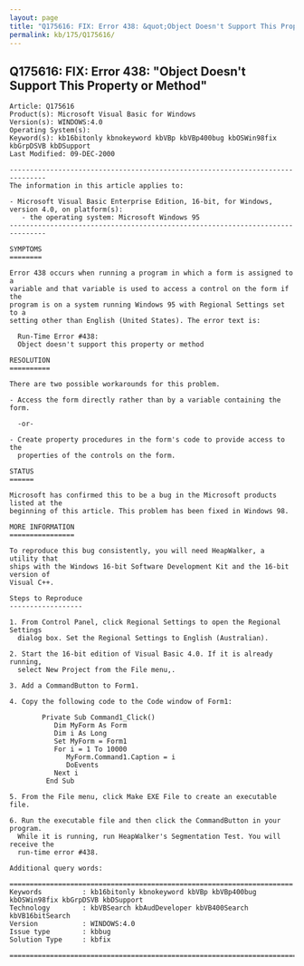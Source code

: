 ```yaml
---
layout: page
title: "Q175616: FIX: Error 438: &quot;Object Doesn't Support This Property or Method&quot;"
permalink: kb/175/Q175616/
---
```


## Q175616: FIX: Error 438: &quot;Object Doesn't Support This Property or Method&quot;

	Article: Q175616
	Product(s): Microsoft Visual Basic for Windows
	Version(s): WINDOWS:4.0
	Operating System(s): 
	Keyword(s): kb16bitonly kbnokeyword kbVBp kbVBp400bug kbOSWin98fix kbGrpDSVB kbDSupport
	Last Modified: 09-DEC-2000
	
	-------------------------------------------------------------------------------
	The information in this article applies to:
	
	- Microsoft Visual Basic Enterprise Edition, 16-bit, for Windows, version 4.0, on platform(s):
	   - the operating system: Microsoft Windows 95 
	-------------------------------------------------------------------------------
	
	SYMPTOMS
	========
	
	Error 438 occurs when running a program in which a form is assigned to a
	variable and that variable is used to access a control on the form if the
	program is on a system running Windows 95 with Regional Settings set to a
	setting other than English (United States). The error text is:
	
	  Run-Time Error #438:
	  Object doesn't support this property or method
	
	RESOLUTION
	==========
	
	There are two possible workarounds for this problem.
	
	- Access the form directly rather than by a variable containing the form.
	
	  -or-
	
	- Create property procedures in the form's code to provide access to the
	  properties of the controls on the form.
	
	STATUS
	======
	
	Microsoft has confirmed this to be a bug in the Microsoft products listed at the
	beginning of this article. This problem has been fixed in Windows 98.
	
	MORE INFORMATION
	================
	
	To reproduce this bug consistently, you will need HeapWalker, a utility that
	ships with the Windows 16-bit Software Development Kit and the 16-bit version of
	Visual C++.
	
	Steps to Reproduce
	------------------
	
	1. From Control Panel, click Regional Settings to open the Regional Settings
	  dialog box. Set the Regional Settings to English (Australian).
	
	2. Start the 16-bit edition of Visual Basic 4.0. If it is already running,
	  select New Project from the File menu,.
	
	3. Add a CommandButton to Form1.
	
	4. Copy the following code to the Code window of Form1:
	
	        Private Sub Command1_Click()
	           Dim MyForm As Form
	           Dim i As Long
	           Set MyForm = Form1
	           For i = 1 To 10000
	              MyForm.Command1.Caption = i
	              DoEvents
	           Next i
	         End Sub
	
	5. From the File menu, click Make EXE File to create an executable file.
	
	6. Run the executable file and then click the CommandButton in your program.
	  While it is running, run HeapWalker's Segmentation Test. You will receive the
	  run-time error #438.
	
	Additional query words:
	
	======================================================================
	Keywords          : kb16bitonly kbnokeyword kbVBp kbVBp400bug kbOSWin98fix kbGrpDSVB kbDSupport 
	Technology        : kbVBSearch kbAudDeveloper kbVB400Search kbVB16bitSearch
	Version           : WINDOWS:4.0
	Issue type        : kbbug
	Solution Type     : kbfix
	
	=============================================================================
	
